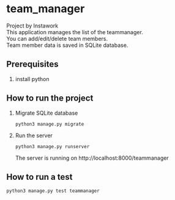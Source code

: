 # team_manager
Project by Instawork<br>
This application manages the list of the teammanager.<br>
You can add/edit/delete team members.<br>
Team member data is saved in SQLite database.<br>

## Prerequisites
1. install python
    
## How to run the project
1. Migrate SQLite database
   ```
   python3 manage.py migrate
   ```
1. Run the server
    ```
    python3 manage.py runserver
    ```
    
    The server is running on http://localhost:8000/teammanager
    
## How to run a test
```
python3 manage.py test teammanager
```
